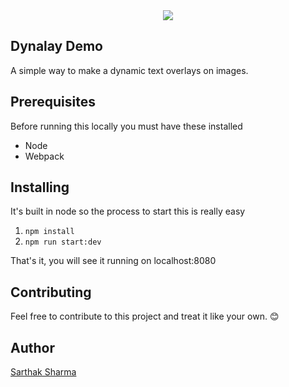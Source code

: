 <div align="center">
  <img src="https://i.imgur.com/P42ePfp.png">
</div>

## Dynalay Demo

A simple way to make a dynamic text overlays on images.

## Prerequisites

Before running this locally you must have these installed

- Node
- Webpack

## Installing

It's built in node so the process to start this is really easy

1. `npm install`
2. `npm run start:dev`

That's it, you will see it running on localhost:8080

## Contributing

Feel free to contribute to this project and treat it like your own. 😊

## Author

[Sarthak Sharma](https://twitter.com/sarthology)

